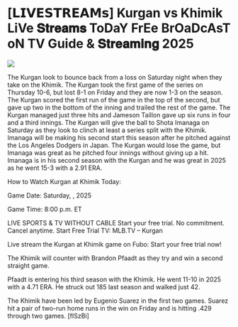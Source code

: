 #  [𝗟𝗜𝗩𝗘𝗦𝗧𝗥𝗘𝗔𝗠𝘀] Kurgan vs Khimik LiVe 𝐒𝐭𝐫𝐞𝐚𝐦𝐬 ToDaY FrEe BrOaDcAsT oN TV Guide & 𝐒𝐭𝐫𝐞𝐚𝐦𝐢𝐧𝐠  2025  
  
  
[![](https://i.imgur.com/qSNzIqt.png)](https://movie.rssnews.media/HKThkhzW.php)  
  
The Kurgan look to bounce back from a loss on Saturday night when they take on the Khimik. The Kurgan took the first game of the series on Thursday 10-6, but lost 8-1 on Friday and they are now 1-3 on the season. The Kurgan scored the first run of the game in the top of the second, but gave up two in the bottom of the inning and trailed the rest of the game. The Kurgan managed just three hits and Jameson Taillon gave up six runs in four and a third innings. The Kurgan will give the ball to Shota Imanaga on Saturday as they look to clinch at least a series split with the Khimik. Imanaga will be making his second start this season after he pitched against the Los Angeles Dodgers in Japan. The Kurgan would lose the game, but Imanaga was great as he pitched four innings without giving up a hit. Imanaga is in his second season with the Kurgan and he was great in 2025 as he went 15-3 with a 2.91 ERA.

How to Watch Kurgan at Khimik Today:

Game Date: Saturday, , 2025

Game Time: 8:00 p.m. ET

LIVE SPORTS & TV WITHOUT CABLE
Start your free trial. No commitment. Cancel anytime.
Start Free Trial
TV: MLB.TV – Kurgan

Live stream the Kurgan at Khimik game on Fubo: Start your free trial now!

The Khimik will counter with Brandon Pfaadt as they try and win a second straight game.

Pfaadt is entering his third season with the Khimik. He went 11-10 in 2025 with a 4.71 ERA. He struck out 185 last season and walked just 42.

The Khimik have been led by Eugenio Suarez in the first two games. Suarez hit a pair of two-run home runs in the win on Friday and is hitting .429 through two games. [fISzBi]